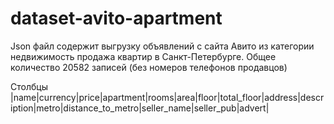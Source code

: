 # dataset-avito-apartment

Json файл содержит выгрузку объявлений с сайта Авито из категории недвижимость продажа квартир в Санкт-Петербурге.
Общее количество 20582 записей (без номеров телефонов продавцов)

Столбцы
|name|currency|price|apartment|rooms|area|floor|total_floor|address|description|metro|distance_to_metro|seller_name|seller_pub|advert|

